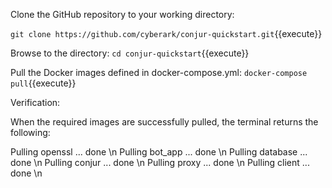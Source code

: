 Clone the GitHub repository to your working directory:

`git clone https://github.com/cyberark/conjur-quickstart.git`{{execute}}

Browse to the directory:
`cd conjur-quickstart`{{execute}}

Pull the Docker images defined in docker-compose.yml:
`docker-compose pull`{{execute}}


Verification:

When the required images are successfully pulled, the terminal returns the following:

Pulling openssl ... done \n
Pulling bot_app ... done \n
Pulling database ... done \n
Pulling conjur ... done \n
Pulling proxy ... done \n
Pulling client ... done \n


